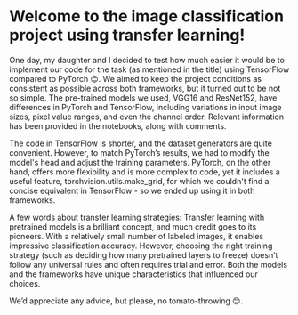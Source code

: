 # Welcome to the image classification project using transfer learning!

One day, my daughter and I decided to test how much easier it would be to implement our code for the task (as mentioned in the title) using TensorFlow compared to PyTorch 😊. We aimed to keep the project conditions as consistent as possible across both frameworks, but it turned out to be not so simple. The pre-trained models we used, VGG16 and ResNet152, have differences in PyTorch and TensorFlow, including variations in input image sizes, pixel value ranges, and even the channel order. Relevant information has been provided in the notebooks, along with comments.

The code in TensorFlow is shorter, and the dataset generators are quite convenient. However, to match PyTorch’s results, we had to modify the model's head and adjust the training parameters. PyTorch, on the other hand, offers more flexibility and is more complex to code, yet it includes a useful feature, torchvision.utils.make_grid, for which we couldn't find a concise equivalent in TensorFlow - so we ended up using it in both frameworks.

A few words about transfer learning strategies: Transfer learning with pretrained models is a brilliant concept, and much credit goes to its pioneers. With a relatively small number of labeled images, it enables impressive classification accuracy. However, choosing the right training strategy (such as deciding how many pretrained layers to freeze) doesn’t follow any universal rules and often requires trial and error. Both the models and the frameworks have unique characteristics that influenced our choices.

We’d appreciate any advice, but please, no tomato-throwing 😊.
